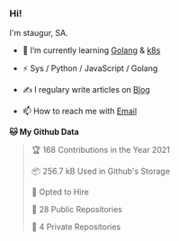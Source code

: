 ### Hi!

I'm staugur, SA.

- 🌱 I’m currently learning [Golang](https:/golang.org) & [k8s](https://kubernetes.io)

- ⚡ Sys / Python / JavaScript / Golang

- ✍️ I regulary write articles on [Blog](https://blog.saintic.com)

- 📫 How to reach me with [Email](mailto:me@tcw.im)

<!--START_SECTION:waka-->
**🐱 My Github Data** 

> 🏆 168 Contributions in the Year 2021
 > 
> 📦 256.7 kB Used in Github's Storage 
 > 
> 💼 Opted to Hire
 > 
> 📜 28 Public Repositories 
 > 
> 🔑 4 Private Repositories  
 > 

<!--END_SECTION:waka-->
